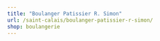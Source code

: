 ```yaml
---
title: "Boulanger Patissier R. Simon"
url: /saint-calais/boulanger-patissier-r-simon/
shop: boulangerie
---
```

